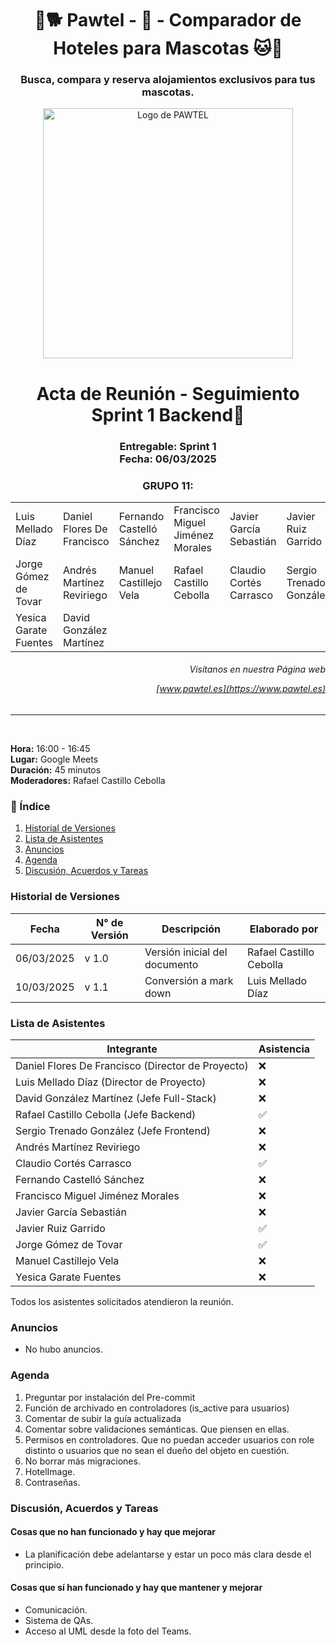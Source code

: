 <h1 align="center">🐾🐕 Pawtel - 🏨 - Comparador de Hoteles para Mascotas 🐱🐾 </h1>
<h3 align="center">Busca, compara y reserva alojamientos exclusivos para tus mascotas.</h3>
<p align="center">
  <img src="https://github.com/LuisMelladoDiaz/Pawtel-ComparadorDeHotelesParaMascotas/blob/task/personalizar_md/frontend/src/assets/pawtel.jpg?raw=true" alt="Logo de PAWTEL" width="400">
</p>
<h1 align="center"> Acta de Reunión - Seguimiento Sprint 1 Backend🚀</h1>
<h3 align="center"> Entregable: Sprint 1  <br> Fecha: 06/03/2025  
<h3 align="center"> GRUPO 11:</h3>

|                          |                          |                          |                          |                          |                          |
|--------------------------|--------------------------|--------------------------|--------------------------|--------------------------|--------------------------|
| Luis Mellado Díaz | Daniel Flores De Francisco | Fernando Castelló Sánchez | Francisco Miguel Jiménez Morales | Javier García Sebastián | Javier Ruiz Garrido |
| Jorge Gómez de Tovar      | Andrés Martínez Reviriego | Manuel Castillejo Vela    | Rafael Castillo Cebolla | Claudio Cortés Carrasco | Sergio Trenado González |
| Yesica Garate Fuentes     | David González Martínez |                          |                          |                          |                          |

<h6 align="right"> Visítanos en nuestra Página web

[www.pawtel.es](https://www.pawtel.es)   
</h6>

---

<br>

**Hora:** 16:00 - 16:45  
**Lugar:** Google Meets  
**Duración:** 45 minutos  
**Moderadores:** Rafael Castillo Cebolla  

### 📌 Índice
1. [Historial de Versiones](#historial-de-versiones)
2. [Lista de Asistentes](#lista-de-asistentes)
3. [Anuncios](#anuncios)
4. [Agenda](#agenda)
5. [Discusión, Acuerdos y Tareas](#discusión-acuerdos-y-tareas)

### Historial de Versiones
| Fecha       | N° de Versión | Descripción               | Elaborado por           |
|-------------|---------------|---------------------------|-------------------------|
| 06/03/2025  | v 1.0         | Versión inicial del documento | Rafael Castillo Cebolla |
| 10/03/2025  | v 1.1         | Conversión a mark down | Luis Mellado Díaz |


### Lista de Asistentes
| Integrante                                | Asistencia |
|-------------------------------------------|------------|
| Daniel Flores De Francisco (Director de Proyecto) | ❌         |
| Luis Mellado Díaz (Director de Proyecto)  | ❌         |
| David González Martínez (Jefe Full-Stack) | ❌         |
| Rafael Castillo Cebolla (Jefe Backend)    | ✅         |
| Sergio Trenado González (Jefe Frontend)   | ❌         |
| Andrés Martínez Reviriego                 | ❌         |
| Claudio Cortés Carrasco                   | ✅         |
| Fernando Castelló Sánchez                 | ❌         |
| Francisco Miguel Jiménez Morales          | ❌         |
| Javier García Sebastián                   | ❌         |
| Javier Ruiz Garrido                       | ✅         |
| Jorge Gómez de Tovar                      | ✅         |
| Manuel Castillejo Vela                    | ❌         |
| Yesica Garate Fuentes                     | ❌         |

Todos los asistentes solicitados atendieron la reunión.

### Anuncios
- No hubo anuncios.

### Agenda
1. Preguntar por instalación del Pre-commit
2. Función de archivado en controladores (is_active para usuarios)
3. Comentar de subir la guía actualizada
4. Comentar sobre validaciones semánticas. Que piensen en ellas.
5. Permisos en controladores. Que no puedan acceder usuarios con role distinto o usuarios que no sean el dueño del objeto en cuestión.
6. No borrar más migraciones.
7. HotelImage.
8. Contraseñas.

### Discusión, Acuerdos y Tareas
#### Cosas que no han funcionado y hay que mejorar
- La planificación debe adelantarse y estar un poco más clara desde el principio.

#### Cosas que sí han funcionado y hay que mantener y mejorar
- Comunicación.
- Sistema de QAs.
- Acceso al UML desde la foto del Teams.
